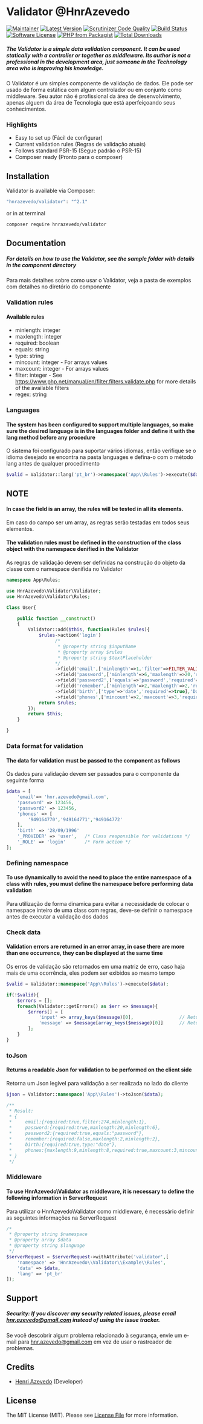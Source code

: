 ﻿# Validator @HnrAzevedo

[![Maintainer](https://img.shields.io/badge/maintainer-@hnrazevedo-blue?style=flat-square)](https://github.com/hnrazevedo)
[![Latest Version](https://img.shields.io/github/v/tag/hnrazevedo/validator?label=version&style=flat-square)](https://github.com/hnrazevedo/Validator/releases)
[![Scrutinizer Code Quality](https://img.shields.io/scrutinizer/quality/g/hnrazevedo/validator?style=flat-square)](https://scrutinizer-ci.com/g/hnrazevedo/Validator/?branch=master)
[![Build Status](https://img.shields.io/scrutinizer/build/g/hnrazevedo/validator?style=flat-square)](https://scrutinizer-ci.com/g/hnrazevedo/Validator/build-status/master)
[![Software License](https://img.shields.io/badge/license-MIT-brightgreen.svg?style=flat-square)](LICENSE.md)
[![PHP from Packagist](https://img.shields.io/packagist/php-v/hnrazevedo/validator?style=flat-square)](https://packagist.org/packages/hnrazevedo/validator)
[![Total Downloads](https://img.shields.io/packagist/dt/hnrazevedo/validator?style=flat-square)](https://packagist.org/packages/hnrazevedo/validator)


##### The Validator is a simple data validation component. It can be used statically with a controller or together as middleware. Its author is not a professional in the development area, just someone in the Technology area who is improving his knowledge.

O Validator é um simples componente de validação de dados. Ele pode ser usado de forma estática com algum controlador ou em conjunto como middleware. Seu autor não é profissional da área de desenvolvimento, apenas alguem da área de Tecnologia que está aperfeiçoando seus conhecimentos.

### Highlights

- Easy to set up (Fácil de configurar)
- Current validation rules (Regras de validação atuais)
- Follows standard PSR-15 (Segue padrão o PSR-15)
- Composer ready (Pronto para o composer)

## Installation

Validator is available via Composer:

```bash 
"hnrazevedo/validator": "^2.1"
```

or in at terminal

```bash
composer require hnrazevedo/validator
```

## Documentation

##### For details on how to use the Validator, see the sample folder with details in the component directory
Para mais detalhes sobre como usar o Validator, veja a pasta de exemplos com detalhes no diretório do componente

### Validation rules

#### Available rules

- minlength: integer
- maxlength: integer
- required: boolean
- equals: string
- type: string
- mincount: integer - For arrays values
- maxcount: integer - For arrays values
- filter: integer - See https://www.php.net/manual/en/filter.filters.validate.php for more details of the available filters 
- regex: string

### Languages

#### The system has been configured to support multiple languages, so make sure the desired language is in the languages folder and define it with the lang method before any procedure
O sistema foi configurado para suportar vários idiomas, então verifique se o idioma desejado se encontra na pasta languages e defina-o com o método lang antes de qualquer procedimento

```php
$valid = Validator::lang('pt_br')->namespace('App\\Rules')->execute($data);
```

## NOTE

#### In case the field is an array, the rules will be tested in all its elements.
Em caso do campo ser um array, as regras serão testadas em todos seus elementos.

#### The validation rules must be defined in the construction of the class object with the namespace denified in the Validator
As regras de validação devem ser definidas na construção do objeto da classe com o namespace denifida no Validator

```php
namespace App\Rules;

use HnrAzevedo\Validator\Validator;
use HnrAzevedo\Validator\Rules;

Class User{

    public function __construct()
    {
        Validator::add($this, function(Rules $rules){
            $rules->action('login')
                  /*
                   * @property string $inputName
                   * @property array $rules
                   * @property string $textPlaceholder
                  */
                  ->field('email',['minlength'=>1,'filter'=>FILTER_VALIDATE_EMAIL,'required'=>true],'Email address')
                  ->field('password',['minlength'=>6,'maxlength'=>20,'required'=>true],'Password')
                  ->field('password2',['equals'=>'password','required'=>true],'Confirm password')
                  ->field('remember',['minlength'=>2,'maxlength'=>2,'required'=>false])
                  ->field('birth',['type'=>'date','required'=>true],'Date of birth')
                  ->field('phones',['mincount'=>2,'maxcount'=>3,'required'=>true,'minlength'=>8,'maxlength'=>9]);
            return $rules;
        });
        return $this;
    }

}
```

### Data format for validation

#### The data for validation must be passed to the component as follows
Os dados para validação devem ser passados ​​para o componente da seguinte forma

```php
$data = [
    'email'=> 'hnr.azevedo@gmail.com',
    'password' => 123456,
    'password2' => 123456,
    'phones' => [
        '949164770','949164771','949164772'
    ],
    'birth' => '28/09/1996' 
    '_PROVIDER' => 'user',   /* Class responsible for validations */
    '_ROLE' => 'login'       /* Form action */
];
```

### Defining namespace

#### To use dynamically to avoid the need to place the entire namespace of a class with rules, you must define the namespace before performing data validation
Para utilização de forma dinamica para evitar a necessidade de colocar o namespace inteiro de uma class com regras, deve-se definir o namespace antes de executar a validação dos dados

### Check data

#### Validation errors are returned in an error array, in case there are more than one occurrence, they can be displayed at the same time
Os erros de validação são retornados em uma matriz de erro, caso haja mais de uma ocorrência, eles podem ser exibidos ao mesmo tempo

```php
$valid = Validator::namespace('App\\Rules')->execute($data);

if(!$valid){
    $errors = [];
    foreach(Validator::getErrors() as $err => $message){
        $errors[] = [
            'input' => array_keys($message)[0],                 // Return name input error
            'message' => $message[array_keys($message)[0]]      // Return message error
        ];
    }
}
```

### toJson

#### Returns a readable Json for validation to be performed on the client side
Retorna um Json legível para validação a ser realizada no lado do cliente

```php
$json = Validator::namespace('App\\Rules')->toJson($data);

/**
 * Result:
 * {
 *     email:{required:true,filter:274,minlength:1},
 *     password:{required:true,maxlength:20,minlength:6},
 *     password2:{required:true,equals:"password"},
 *     remember:{required:false,maxlength:2,minlength:2},
 *     birth:{required:true,type:"date"},
 *     phones:{maxlength:9,minlength:8,required:true,maxcount:3,mincount:2}
 * }
 */
```

### Middleware

#### To use HnrAzevedo\Validator as middleware, it is necessary to define the following information in ServerRequest
Para utilizar o HnrAzevedo\Validator como middleware, é necessário definir as seguintes informações na ServerRequest

```php
/*
 * @property string $namespace
 * @property array $data
 * @property string $language
 */
$serverRequest = $serverRequest->withAttribute('validator',[
    'namespace' => 'HnrAzevedo\\Validator\\Example\\Rules',
    'data' => $data,
    'lang' => 'pt_br'
]);
```

## Support

##### Security: If you discover any security related issues, please email hnr.azevedo@gmail.com instead of using the issue tracker.
Se você descobrir algum problema relacionado à segurança, envie um e-mail para hnr.azevedo@gmail.com em vez de usar o rastreador de problemas.

## Credits

- [Henri Azevedo](https://github.com/hnrazevedo) (Developer)

## License

The MIT License (MIT). Please see [License File](https://github.com/hnrazevedo/Validator/blob/master/LICENSE.md) for more information.